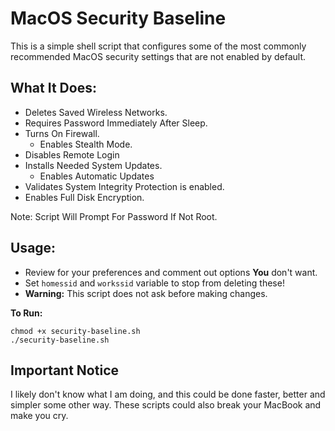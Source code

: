 # MacOS Security Baseline
This is a simple shell script that configures some of the most commonly recommended MacOS security settings that are not enabled by default.

## What It Does:
-   Deletes Saved Wireless Networks.
-   Requires Password Immediately After Sleep.
-   Turns On Firewall.
    -   Enables Stealth Mode.
-   Disables Remote Login
-   Installs Needed System Updates.
    -   Enables Automatic Updates
-   Validates System Integrity Protection is enabled.
-   Enables Full Disk Encryption.

Note: Script Will Prompt For Password If Not Root.

## Usage:
-   Review for your preferences and comment out options **You** don't want.
-   Set `homessid` and `workssid` variable to stop from deleting these!
-   **Warning:** This script does not ask before making changes.

**To Run:**

```
chmod +x security-baseline.sh
./security-baseline.sh
```


## Important Notice
I likely don't know what I am doing, and this could be done faster, better and simpler some other way. These scripts could also break your MacBook and make you cry.
